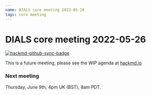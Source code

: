 ```yaml
---
name: DIALS core meeting 2022-05-26
tags: core meeting
---
```


# DIALS core meeting 2022-05-26

[![hackmd-github-sync-badge](https://hackmd.io/l2AyadCaTeC_4qwRHCgnLQ/badge)](https://hackmd.io/l2AyadCaTeC_4qwRHCgnLQ)

This is a future meeting, please see the WIP agenda at [hackmd.io](https://hackmd.io/l2AyadCaTeC_4qwRHCgnLQ)


### Next meeting
Thursday, June 9th, 4pm UK (BST), 8am PDT.